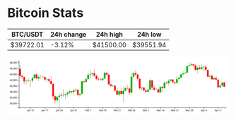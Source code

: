 # Bitcoin Stats

BTC/USDT|24h change|24h high|24h low|
|---|---|---|---|
|$39722.01|-3.12%|$41500.00|$39551.94|

<img src="./chart.svg">
